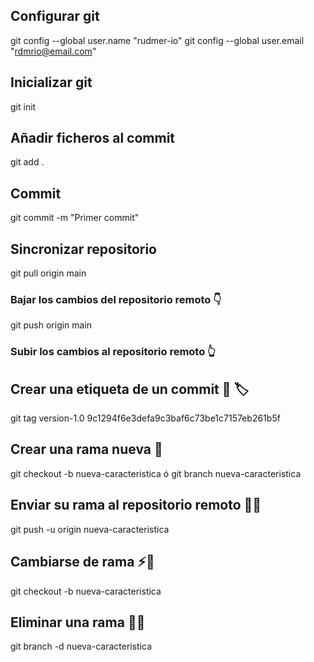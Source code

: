 ## Configurar git
git config --global user.name "rudmer-io"
git config --global user.email "rdmrio@email.com"

## Inicializar git
git init

## Añadir ficheros al commit
git add .

## Commit
git commit -m "Primer commit"

## Sincronizar repositorio

git pull origin main 
### Bajar los cambios del repositorio remoto 👇

git push origin main 
### Subir los cambios al repositorio remoto 👆

## Crear una etiqueta de un commit 📑 🏷
git tag version-1.0 9c1294f6e3defa9c3baf6c73be1c7157eb261b5f

## Crear una rama nueva 🌵
git checkout -b nueva-caracteristica
ó
git branch nueva-caracteristica

## Enviar su rama al repositorio remoto 🏹🌵
git push -u origin nueva-caracteristica

## Cambiarse de rama ⚡🌵
git checkout -b nueva-caracteristica

## Eliminar una rama 👻🌵
git branch -d nueva-caracteristica




